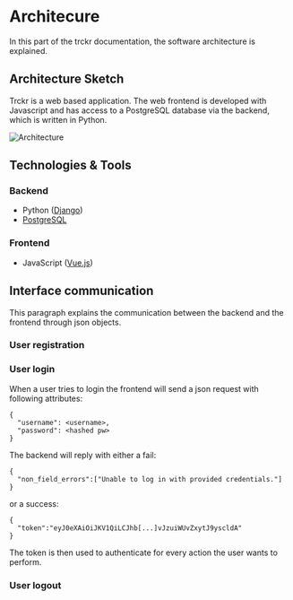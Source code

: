 # Architecure

In this part of the trckr documentation, the software architecture is explained.

## Architecture Sketch

Trckr is a web based application. The web frontend is developed with Javascript and has access to a PostgreSQL database via the backend, which is written in Python.

![Architecture](../img/architecture.png)

## Technologies & Tools

### Backend

* Python ([Django](https://www.djangoproject.com/))
* [PostgreSQL](https://www.postgresql.org/)

### Frontend

* JavaScript ([Vue.js](https://vuejs.org/))

## Interface communication
This paragraph explains the communication between the backend and the frontend through json objects.

### User registration

### User login
When a user tries to login the frontend will send a json request with following attributes:
```
{
  "username": <username>,
  "password": <hashed pw>
}
```

The backend will reply with either a fail:
```
{
  "non_field_errors":["Unable to log in with provided credentials."]
}
```
or a success:
```
{
  "token":"eyJ0eXAiOiJKV1QiLCJhb[...]vJzuiWUvZxytJ9yscldA"
}
```
The token is then used to authenticate for every action the user wants to perform.

### User logout
